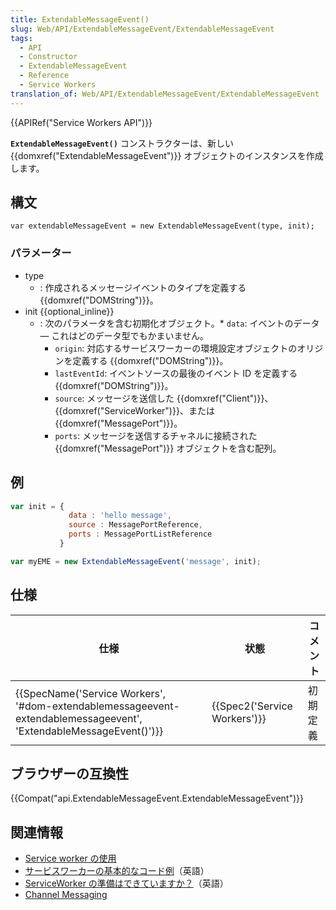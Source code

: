 ```yaml
---
title: ExtendableMessageEvent()
slug: Web/API/ExtendableMessageEvent/ExtendableMessageEvent
tags:
  - API
  - Constructor
  - ExtendableMessageEvent
  - Reference
  - Service Workers
translation_of: Web/API/ExtendableMessageEvent/ExtendableMessageEvent
---
```

{{APIRef("Service Workers API")}}

**`ExtendableMessageEvent()`** コンストラクターは、新しい {{domxref("ExtendableMessageEvent")}} オブジェクトのインスタンスを作成します。

## 構文

    var extendableMessageEvent = new ExtendableMessageEvent(type, init);

### パラメーター

- type
  - : 作成されるメッセージイベントのタイプを定義する {{domxref("DOMString")}}。
- init {{optional_inline}}
  - : 次のパラメータを含む初期化オブジェクト。\* `data`: イベントのデータ — これはどのデータ型でもかまいません。
    - `origin`: 対応するサービスワーカーの環境設定オブジェクトのオリジンを定義する {{domxref("DOMString")}}。
    - `lastEventId`: イベントソースの最後のイベント ID を定義する {{domxref("DOMString")}}。
    - `source`: メッセージを送信した {{domxref("Client")}}、{{domxref("ServiceWorker")}}、または {{domxref("MessagePort")}}。
    - `ports`: メッセージを送信するチャネルに接続された {{domxref("MessagePort")}} オブジェクトを含む配列。

## 例

```js
var init = {
             data : 'hello message',
             source : MessagePortReference,
             ports : MessagePortListReference
           }

var myEME = new ExtendableMessageEvent('message', init);
```

## 仕様

| 仕様                                                                                                                                                     | 状態                                 | コメント |
| -------------------------------------------------------------------------------------------------------------------------------------------------------- | ------------------------------------ | -------- |
| {{SpecName('Service Workers', '#dom-extendablemessageevent-extendablemessageevent', 'ExtendableMessageEvent()')}} | {{Spec2('Service Workers')}} | 初期定義 |

## ブラウザーの互換性

{{Compat("api.ExtendableMessageEvent.ExtendableMessageEvent")}}

## 関連情報

- [Service worker の使用](/ja/docs/Web/API/Service_Worker_API/Using_Service_Workers)
- [サービスワーカーの基本的なコード例](https://github.com/mdn/sw-test)（英語）
- [ServiceWorker の準備はできていますか？](https://jakearchibald.github.io/isserviceworkerready/)（英語）
- [Channel Messaging](/ja/docs/Web/API/Channel_Messaging_API)
